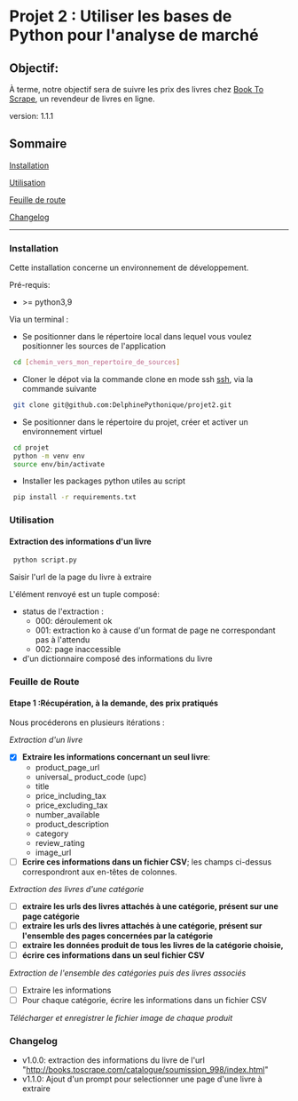 # Projet 2 : Utiliser les bases de Python pour l'analyse de marché

## Objectif: 
À terme, notre objectif sera de suivre les prix des livres chez 
[Book To Scrape](http://books.toscrape.com/), un revendeur de livres en ligne. 

version: 1.1.1

## Sommaire

[Installation](#installation)

[Utilisation](#utilisation)

[Feuille de route](#route)

[Changelog](#changelog)

------------
### <a name="installation"></a>Installation

Cette installation concerne un environnement de développement.

Pré-requis: 

- \>= python3,9

Via un terminal : 

- Se positionner dans le répertoire local dans lequel vous voulez positionner les sources de l'application
``` bash
 cd [chemin_vers_mon_repertoire_de_sources]
```
-  Cloner le dépot via la commande clone en mode ssh
[ssh](https://docs.github.com/en/authentication/connecting-to-github-with-ssh), via la commande suivante

``` bash
 git clone git@github.com:DelphinePythonique/projet2.git
```

- Se positionner dans le répertoire du projet, créer et activer un environnement virtuel
``` bash
 cd projet
 python -m venv env
 source env/bin/activate
```
- Installer les packages python utiles au script
``` bash
 pip install -r requirements.txt 
```


### <a name="utilisation"></a>Utilisation

#### Extraction des informations d'un livre
``` bash
 python script.py
```
Saisir l'url de la page du livre à extraire

L'élément renvoyé est un tuple composé: 
- status de l'extraction : 
  - 000: déroulement ok
  - 001: extraction ko à cause d'un format de page ne correspondant pas 
à l'attendu
  - 002: page inaccessible
- d'un dictionnaire composé des informations du livre

### <a name="route"></a> Feuille de Route
#### Etape 1 :Récupération, à la demande, des prix pratiqués
Nous procéderons en plusieurs itérations :

*Extraction d'un livre*
- [X] **Extraire les informations concernant un seul livre**: 
     - product_page_url
     - universal_ product_code (upc)
     - title 
     - price_including_tax 
     - price_excluding_tax 
     - number_available
     - product_description 
     - category
     - review_rating
     - image_url
- [ ] **Ecrire ces informations dans un fichier CSV**; les champs ci-dessus
correspondront aux en-têtes de colonnes.

*Extraction des livres d'une catégorie*

- [ ] **extraire les urls des livres attachés à une catégorie, présent 
sur une page catégorie**
- [ ] **extraire les urls des livres attachés à une catégorie, présent 
sur l'ensemble des pages concernées par la catégorie**
- [ ] **extraire les données produit de tous les livres de la catégorie 
choisie,** 
- [ ] **écrire ces informations dans un seul fichier CSV**

*Extraction de l'ensemble des catégories puis des livres associés*
- [ ] Extraire les informations
- [ ] Pour chaque catégorie, écrire les informations dans un fichier CSV

*Télécharger et enregistrer le fichier image de chaque produit*

### <a name="Changelog"></a>Changelog

- v1.0.0: extraction des informations du livre de l'url 
"http://books.toscrape.com/catalogue/soumission_998/index.html"
- v1.1.0: Ajout d'un prompt pour selectionner une page d'une livre à extraire